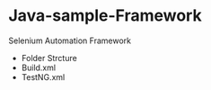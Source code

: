 Java-sample-Framework
=====================

Selenium Automation Framework
- Folder Strcture
- Build.xml
- TestNG.xml

